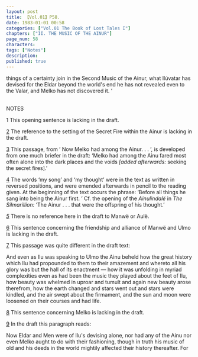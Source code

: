 ```yaml
---
layout: post
title: 【Vol.01】P58.
date: 1983-01-01 00:58
categories: ["Vol.01 The Book of Lost Tales I"]
chapters: ["II. THE MUSIC OF THE AINUR"]
page_num: 58
characters: 
tags: ["Notes"]
description: 
published: true
---
```


<p style="text-indent: 0;">
things of a certainty join in the Second Music of the Ainur, what Ilúvatar has devised for the Eldar beyond the world's end he has not revealed even to the Valar, and Melko has not discovered it. ’
</p>

<BR>
NOTES

1  This opening sentence is lacking in the draft.

[2]({{site.baseurl}}/vol01-p50) The reference to the setting of the Secret Fire within the Ainur is lacking in the draft.

[3]({{site.baseurl}}/vol01-p51) This passage, from ’ Now Melko had among the Ainur. . . ’, is developed from one much briefer in the draft: ‘Melko had among the Ainu fared most often alone into the dark places and the voids <I>[added afterwards: </I>seeking the secret fires].’

[4]({{site.baseurl}}/vol01-p52) The words ‘my song’ and ‘my thought’ were in the text as written in reversed positions, and were emended afterwards in pencil to the reading given. At the beginning of the text occurs the phrase: ‘Before all things he sang into being the Ainur first. ’ Cf. the opening of the <I>Ainulindalë </I>in <I>The Silmarillion: </I>‘The Ainur . . . that were the offspring of his thought.’

<I>[5]({{site.baseurl}}/vol01-p53)</I> There is no reference here in the draft to Manwë or Aulë.

[6]({{site.baseurl}}/vol01-p54) This sentence concerning the friendship and alliance of Manwë and Ulmo is lacking in the draft.

[7]({{site.baseurl}}/vol01-p54) This passage was quite different in the draft text:

And even as Ilu was speaking to Ulmo the Ainu beheld how the great history which Ilu had propounded to them to their amazement and whereto all his glory was but the hall of its enactment — how it was unfolding in myriad complexities even as had been the music they played about the feet of Ilu, how beauty was whelmed in uproar and tumult and again new beauty arose therefrom, how the earth changed and stars went out and stars were kindled, and the air swept about the firmament, and the sun and moon were loosened on their courses and had life.

[8]({{site.baseurl}}/vol01-p55) This sentence concerning Melko is lacking in the draft.

[9]({{site.baseurl}}/vol01-p55) In the draft this paragraph reads:

Now Eldar and Men were of Ilu's devising alone, nor had any of the Ainu nor even Melko aught to do with their fashioning, though in truth his music of old and his deeds in the world mightily affected their history thereafter. For

